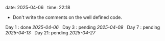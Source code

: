 date: 2025-04-06  
time: 22:18  


- Don't write the comments on the well defined code.
  

Day 1 : done *2025-04-06*  
Day 3 : pending *2025-04-09*  
Day 7 : pending *2025-04-13*  
Day 21: pending *2025-04-27*